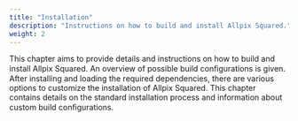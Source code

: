 ```yaml
---
title: "Installation"
description: "Instructions on how to build and install Allpix Squared."
weight: 2
---
```


This chapter aims to provide details and instructions on how to build and install Allpix Squared. An overview of possible
build conﬁgurations is given. After installing and loading the required dependencies, there are various options to customize
the installation of Allpix Squared. This chapter contains details on the standard installation process and information about
custom build conﬁgurations.
